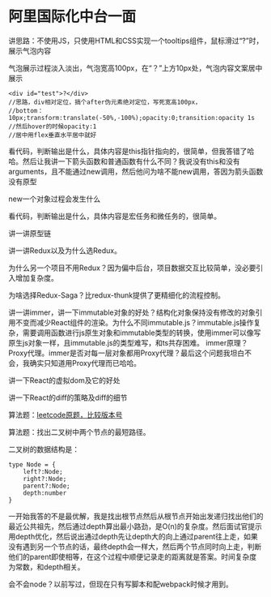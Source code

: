 # 阿里国际化中台一面

讲思路：不使用JS，只使用HTML和CSS实现一个tooltips组件，鼠标滑过“?”时，展示气泡内容

气泡展示过程淡入淡出，气泡宽高100px，在“？”上方10px处，气泡内容文案居中展示

```
<div id="test">?</div>
//思路，div相对定位，搞个after伪元素绝对定位，写死宽高100px，
//bottom：10px;transform:translate(-50%,-100%);opacity:0;transition:opacity 1s
//然后hover的时候opacity:1
//居中用flex垂直水平居中就好
```

看代码，判断输出是什么，具体内容是this指针指向的，很简单，但我答错了哈哈。然后让我讲一下箭头函数和普通函数有什么不同？我说没有this和没有arguments，且不能通过new调用，然后他问为啥不能new调用，答因为箭头函数没有原型

new一个对象过程会发生什么

看代码，判断输出是什么，具体内容是宏任务和微任务的，很简单。

讲一讲原型链

讲一讲Redux以及为什么选Redux。

为什么另一个项目不用Redux？因为偏中后台，项目数据交互比较简单，没必要引入增加复杂度。

为啥选择Redux-Saga？比redux-thunk提供了更精细化的流程控制。

讲一讲immer，讲一下immutable对象的好处？结构化对象保持没有修改的对象引用不变而减少React组件的渲染。为什么不同immutable.js？immutable.js操作复杂，需要调用函数进行js原生对象和immutable类型的转换，使用immer可以像写原生js对象一样，且immutable.js的类型难写，和ts共存困难。 immer原理？Proxy代理。immer是否对每一层对象都用Proxy代理？最后这个问题我坦白不会，我确实只知道用Proxy代理而已哈哈。

讲一下React的虚拟dom及它的好处

讲一下React的diff的策略及diff的细节

算法题：[leetcode原题，比较版本号](https://leetcode-cn.com/problems/compare-version-numbers/)

算法题：找出二叉树中两个节点的最短路径。

二叉树的数据结构是：

```
type Node = {
	left?:Node;
	right?:Node;
	parent?:Node;
	depth:number
}
```

一开始我答的不是最优解，我是找出根节点然后从根节点开始出发递归找出他们的最近公共祖先，然后通过depth算出最小路劲，是O(n)的复杂度。然后面试官提示用depth优化，然后说出通过depth先让depth大的向上通过parent往上走，如果没有遇到另一个节点的话，最终depth会一样大，然后两个节点同时向上走，判断他们的parent即使相等，在这个过程中顺便记录走的距离就是答案。时间复杂度为常数，和depth相关。

会不会node？以前写过，但现在只有写脚本和配webpack时候才用到。

